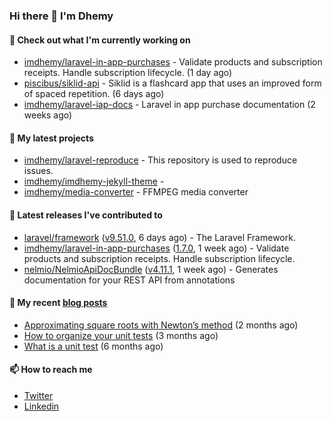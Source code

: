 ### Hi there 👋 I'm Dhemy

#### 👷 Check out what I'm currently working on

- [imdhemy/laravel-in-app-purchases](https://github.com/imdhemy/laravel-in-app-purchases) - Validate products and subscription receipts. Handle subscription lifecycle. (1 day ago)
- [piscibus/siklid-api](https://github.com/piscibus/siklid-api) - Siklid is a flashcard app that uses an improved form of spaced repetition.  (6 days ago)
- [imdhemy/laravel-iap-docs](https://github.com/imdhemy/laravel-iap-docs) - Laravel in app purchase documentation (2 weeks ago)

#### 🌱 My latest projects

- [imdhemy/laravel-reproduce](https://github.com/imdhemy/laravel-reproduce) - This repository is used to reproduce issues.
- [imdhemy/imdhemy-jekyll-theme](https://github.com/imdhemy/imdhemy-jekyll-theme) - 
- [imdhemy/media-converter](https://github.com/imdhemy/media-converter) - FFMPEG media converter

#### 🔭 Latest releases I've contributed to

- [laravel/framework](https://github.com/laravel/framework) ([v9.51.0](https://github.com/laravel/framework/releases/tag/v9.51.0), 6 days ago) - The Laravel Framework.
- [imdhemy/laravel-in-app-purchases](https://github.com/imdhemy/laravel-in-app-purchases) ([1.7.0](https://github.com/imdhemy/laravel-in-app-purchases/releases/tag/1.7.0), 1 week ago) - Validate products and subscription receipts. Handle subscription lifecycle.
- [nelmio/NelmioApiDocBundle](https://github.com/nelmio/NelmioApiDocBundle) ([v4.11.1](https://github.com/nelmio/NelmioApiDocBundle/releases/tag/v4.11.1), 1 week ago) - Generates documentation for your REST API from annotations

#### 📜 My recent [blog posts](https://imdhemy.com/)

- [Approximating square roots with Newton’s method](https://imdhemy.com/blog/dsa/approximating-square-roots-with-newton&#39;s-method.html) (2 months ago)
- [How to organize your unit tests](https://imdhemy.com/blog/testing/how-to-organize-your-unit-tests.html) (3 months ago)
- [What is a unit test](https://imdhemy.com/blog/testing/what-is-a-unit-test.html) (6 months ago)

#### 📫 How to reach me

- [Twitter](https://twitter.com/imdhemy)
- [Linkedin](https://linkedin.com/in/imdhemy)